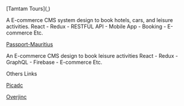 
[Tamtam Tours](<a href="https://tamtam-tours-1509712686186.firebaseapp.com/"> </a>)

A E-commerce CMS system design to book hotels, cars, and leisure activities.
React - Redux - RESTFUL API - Mobile App - Booking - E-commerce Etc.

[Passport-Mauritius](https://picadc-406ef.firebaseapp.com/)

An E-commerce CMS  design to book leisure activities 
React - Redux - GraphQL - Firebase - E-commerce Etc.

Others Links

[Picadc](https://picadc-406ef.firebaseapp.com/)

[Overjinc](http://www.overjinc.com/)
